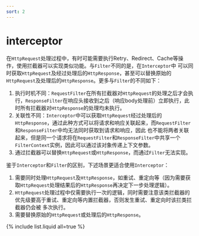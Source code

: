 ```yaml
---
sort: 2
---
```


# interceptor

在`HttpRequest`处理过程中，有时可能需要执行Retry、Redirect、Cache等操作，使用拦截器可以实现类似功能。与`Filter`不同的是，在`Interceptor`中
可以同时获取`HttpRequest`及经过处理后的`HttpResponse`，甚至可以替换原始的`HttpRequest`及处理后的`HttpResponse`。更多与`Filter`的不同如下：
1. 执行时机不同：`RequestFilter`在所有拦截器对`HttpRequest`的处理之后才会执行，`ResponseFilter`在响应头接收到之后（响应body处理前）立即执行，此时所有拦截器对`HttpResponse`的处理均未执行。
2. 关联性不同：`Interceptor`中可以获取`HttpRequest`经过处理后的`HttpResponse`，通过此种方式可以将请求和响应关联起来，而`RequestFilter`和`ResponseFilter`中均无法同时获取到请求和响应，因此
也不能将两者关联起来，但是同一个请求将在`RequestFilter`和`ResponseFilter`中共享一个`FilterContext`实例，因此可以通过该对象传递上下文参数。
3. 通过拦截器可以替换`HttpRequest`或`HttpResponse`，而通过`Filter`无法实现。

鉴于`Interceptor`和`Filter`的区别，下述场景更适合使用`Interceptor`：
1. 需要同时处理`HttpRequest`及`HttpResponse`，如重试、重定向等（因为需要获取`HttpRequest`处理结果后的`HttpResponse`再决定下一步处理逻辑）。
2. `HttpRequest`处理过程中仅需要执行一次的逻辑，同时需要注意该类拦截器的优先级要高于重试、重定向等内置拦截器，否则发生重试、重定向时该拦类拦截器仍会被
多次执行。
3. 需要替换原始的`HttpRequest`或处理后的`HttpResponse`。



{% include list.liquid all=true %}
